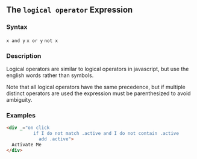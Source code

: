 
## The `logical operator` Expression

### Syntax

`x and y`
`x or y`
`not x`

### Description

Logical operators are similar to logical operators in javascript, but use the english words rather than symbols.

Note that all logical operators have the same precedence, but if multiple distinct operators are used the expression must be parenthesized to avoid ambiguity.

### Examples

```html
<div _="on click 
          if I do not match .active and I do not contain .active 
            add .active">
  Activate Me
</div>
```
